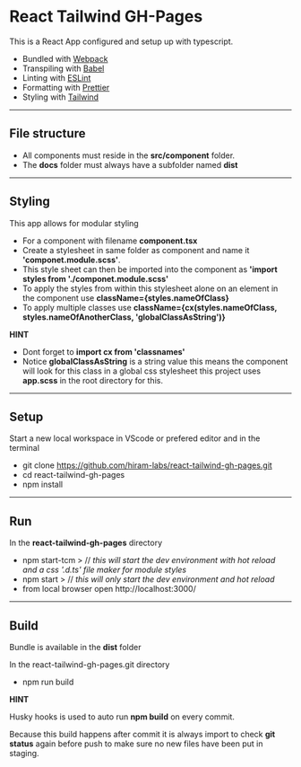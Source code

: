 # React Tailwind GH-Pages

This is a React App configured and setup up with typescript.

- Bundled with [Webpack](https://webpack.js.org)
- Transpiling with [Babel](https://babeljs.io/)
- Linting with [ESLint](https://eslint.org/)
- Formatting with [Prettier](https://prettier.io/)
- Styling with [Tailwind](https://tailwindcss.com)

---

## File structure

- All components must reside in the **src/component** folder.
- The **docs** folder must always have a subfolder named **dist**

---

## Styling

This app allows for modular styling

- For a component with filename **component.tsx**
- Create a stylesheet in same folder as component and name it **'componet.module.scss'**.
- This style sheet can then be imported into the component as **'import styles from './componet.module.scss'**
- To apply the styles from within this stylesheet alone on an element in the component use **className={styles.nameOfClass}**
- To apply multiple classes use **className={cx(styles.nameOfClass, styles.nameOfAnotherClass, 'globalClassAsString')}**

**HINT**

- Dont forget to **import cx from 'classnames'**
- Notice **globalClassAsString** is a string value this means the component will look for this class in a global css stylesheet this project uses **app.scss** in the root directory for this.

---

## Setup

Start a new local workspace in VScode or prefered editor and in the terminal

- git clone https://github.com/hiram-labs/react-tailwind-gh-pages.git
- cd react-tailwind-gh-pages
- npm install

---

## Run

In the **react-tailwind-gh-pages** directory

- npm start-tcm \> // _this will start the dev environment with hot reload and a css '.d.ts' file maker for module styles_
- npm start \> // _this will only start the dev environment and hot reload_
- from local browser open http://localhost:3000/

---

## Build

Bundle is available in the **dist** folder

In the react-tailwind-gh-pages.git directory

- npm run build

**HINT**

Husky hooks is used to auto run **npm build** on every commit.

Because this build happens after commit it is always import to check **git status** again before push to make sure no new files have been put in staging.
